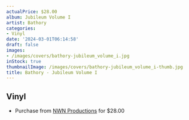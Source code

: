 ```yaml
---
actualPrice: $28.00
album: Jubileum Volume I
artist: Bathory
categories:
- Vinyl
date: '2024-03-01T06:14:58'
draft: false
images:
- /images/covers/bathory-jubileum_volume_i.jpg
inStock: true
thumbnailImage: /images/covers/bathory-jubileum_volume_i-thumb.jpg
title: Bathory - Jubileum Volume I
---
```


## Vinyl
* Purchase from [NWN Productions](http://shop.nwnprod.com/index.php?route=product/product&path=75&product_id=47800&sort=pd.name&order=ASC) for $28.00

